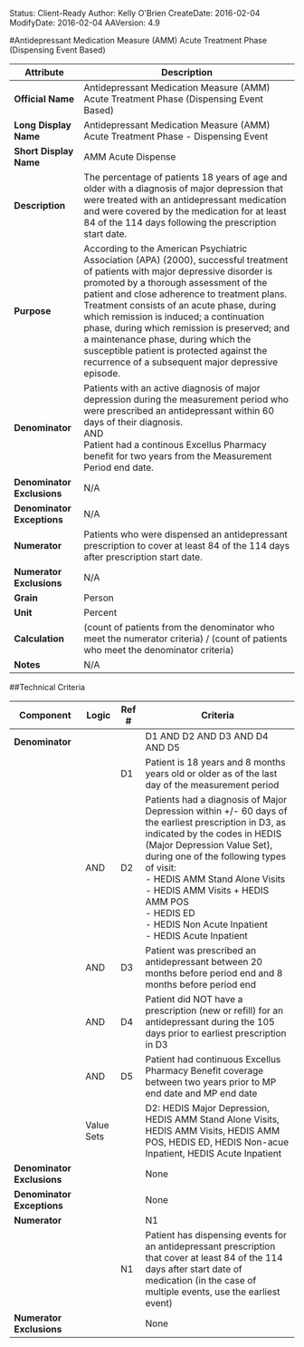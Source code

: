 Status: Client-Ready
Author: Kelly O'Brien
CreateDate: 2016-02-04
ModifyDate: 2016-02-04
AAVersion: 4.9

#Antidepressant Medication Measure (AMM) Acute Treatment Phase (Dispensing Event Based)

| Attribute | Description |
| --------- | ----------- |
| **Official Name** | Antidepressant Medication Measure (AMM) Acute Treatment Phase (Dispensing Event Based) |
| **Long Display Name** | Antidepressant Medication Measure (AMM) Acute Treatment Phase - Dispensing Event |
| **Short Display Name** | AMM Acute Dispense |
| **Description** | The percentage of patients 18 years of age and older with a diagnosis of major depression that were treated with an antidepressant medication and were covered by the medication for at least 84 of the 114 days following the prescription start date. |
| **Purpose** | According to the American Psychiatric Association (APA) (2000), successful treatment of patients with major depressive disorder is promoted by a thorough assessment of the patient and close adherence to treatment plans. Treatment consists of an acute phase, during which remission is induced; a continuation phase, during which remission is preserved; and a maintenance phase, during which the susceptible patient is protected against the recurrence of a subsequent major depressive episode. |
| **Denominator** | Patients with an active diagnosis of major depression during the measurement period who were prescribed an antidepressant within 60 days of their diagnosis.<br>AND<br>Patient had a continous Excellus Pharmacy benefit for two years from the Measurement Period end date. |
| **Denominator Exclusions** | N/A |
| **Denominator Exceptions** | N/A |
| **Numerator** | Patients who were dispensed an antidepressant prescription to cover at least 84 of the 114 days after prescription start date. |
| **Numerator Exclusions** | N/A |
| **Grain** | Person |
| **Unit** | Percent |
| **Calculation** | (count of patients from the denominator who meet the numerator criteria) / (count of patients who meet the denominator criteria) |
| **Notes** | N/A |


##Technical Criteria

| Component | Logic | Ref # | Criteria |
| --------- | ----- | ----- | -------- |
| **Denominator** | | | D1 AND D2 AND D3 AND D4 AND D5 |
| |  | D1 | Patient is 18 years and 8 months years old or older as of the last day of the measurement period |
| | AND | D2 | Patients had a diagnosis of Major Depression within +/- 60 days of the earliest prescription in D3, as indicated by the codes in HEDIS (Major Depression Value Set), during one of the following types of visit: <br>- HEDIS AMM Stand Alone Visits<br>- HEDIS AMM Visits + HEDIS AMM POS<br>- HEDIS ED<br>- HEDIS Non Acute Inpatient<br>- HEDIS Acute Inpatient |
| | AND | D3 | Patient was prescribed an antidepressant between 20 months before period end and 8 months before period end |
| | AND | D4 | Patient did NOT have a prescription (new or refill) for an antidepressant during the 105 days prior to earliest prescription in D3 |
| | AND | D5 | Patient had continuous Excellus Pharmacy Benefit coverage between two years prior to MP end date and MP end date |
| | Value Sets | | D2: HEDIS Major Depression, HEDIS AMM Stand Alone Visits, HEDIS AMM Visits, HEDIS AMM POS, HEDIS ED, HEDIS Non-acue Inpatient, HEDIS Acute Inpatient |
| **Denominator Exclusions** | | | None |
| **Denominator Exceptions** | | | None |
| **Numerator** | | | N1 |
| |  | N1 | Patient has dispensing events for an antidepressant prescription that cover at least 84 of the 114 days after start date of medication (in the case of multiple events, use the earliest event) |
| **Numerator Exclusions** | | | None |
